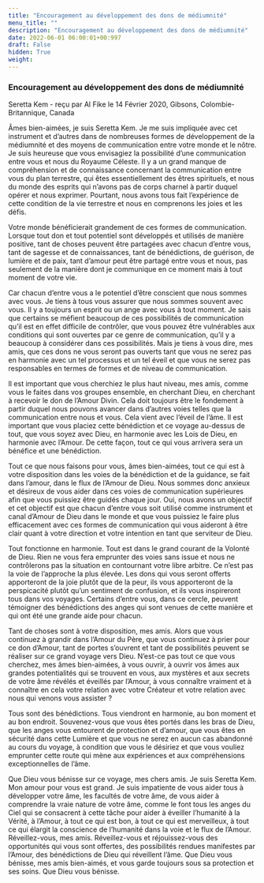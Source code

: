 ```yaml
---
title: "Encouragement au développement des dons de médiumnité"
menu_title: ""
description: "Encouragement au développement des dons de médiumnité"
date: 2022-06-01 06:00:01+00:997
draft: False
hidden: True
weight:
---
```

### Encouragement au développement des dons de médiumnité

Seretta Kem - reçu par Al Fike le 14 Février 2020, Gibsons, Colombie-Britannique, Canada

Âmes bien-aimées, je suis Seretta Kem. Je me suis impliquée avec cet instrument et d’autres dans de nombreuses formes de développement de la médiumnité et des moyens de communication entre votre monde et le nôtre. Je suis heureuse que vous envisagiez la possibilité d’une communication entre vous et nous du Royaume Céleste. Il y a un grand manque de compréhension et de connaissance concernant la communication entre vous du plan terrestre, qui êtes essentiellement des êtres spirituels, et nous du monde des esprits qui n’avons pas de corps charnel à partir duquel opérer et nous exprimer. Pourtant, nous avons tous fait l’expérience de cette condition de la vie terrestre et nous en comprenons les joies et les défis.

Votre monde bénéficierait grandement de ces formes de communication. Lorsque tout don et tout potentiel sont développés et utilisés de manière positive, tant de choses peuvent être partagées avec chacun d’entre vous, tant de sagesse et de connaissances, tant de bénédictions, de guérison, de lumière et de paix, tant d’amour peut être partagé entre vous et nous, pas seulement de la manière dont je communique en ce moment mais à tout moment de votre vie.

Car chacun d’entre vous a le potentiel d’être conscient que nous sommes avec vous. Je tiens à tous vous assurer que nous sommes souvent avec vous. Il y a toujours un esprit ou un ange avec vous à tout moment. Je sais que certains se méfient beaucoup de ces possibilités de communication qu’il est en effet difficile de contrôler, que vous pouvez être vulnérables aux conditions qui sont ouvertes par ce genre de communication, qu’il y a beaucoup à considérer dans ces possibilités. Mais je tiens à vous dire, mes amis, que ces dons ne vous seront pas ouverts tant que vous ne serez pas en harmonie avec un tel processus et un tel éveil et que vous ne serez pas responsables en termes de formes et de niveau de communication.

Il est important que vous cherchiez le plus haut niveau, mes amis, comme vous le faites dans vos groupes ensemble, en cherchant Dieu, en cherchant à recevoir le don de l’Amour Divin. Cela doit toujours être le fondement à partir duquel nous pouvons avancer dans d’autres voies telles que la communication entre nous et vous. Cela vient avec l’éveil de l’âme. Il est important que vous placiez cette bénédiction et ce voyage au-dessus de tout, que vous soyez avec Dieu, en harmonie avec les Lois de Dieu, en harmonie avec l’Amour. De cette façon, tout ce qui vous arrivera sera un bénéfice et une bénédiction.

Tout ce que nous faisons pour vous, âmes bien-aimées, tout ce qui est à votre disposition dans les voies de la bénédiction et de la guidance, se fait dans l’amour, dans le flux de l’Amour de Dieu. Nous sommes donc anxieux et désireux de vous aider dans ces voies de communication supérieures afin que vous puissiez être guidés chaque jour. Oui, nous avons un objectif et cet objectif est que chacun d’entre vous soit utilisé comme instrument et canal d’Amour de Dieu dans le monde et que vous puissiez le faire plus efficacement avec ces formes de communication qui vous aideront à être clair quant à votre direction et votre intention en tant que serviteur de Dieu.

Tout fonctionne en harmonie. Tout est dans le grand courant de la Volonté de Dieu. Rien ne vous fera emprunter des voies sans issue et nous ne contrôlerons pas la situation en contournant votre libre arbitre. Ce n’est pas la voie de l’approche la plus élevée. Les dons qui vous seront offerts apporteront de la joie plutôt que de la peur, ils vous apporteront de la perspicacité plutôt qu’un sentiment de confusion, et ils vous inspireront tous dans vos voyages. Certains d’entre vous, dans ce cercle, peuvent témoigner des bénédictions des anges qui sont venues de cette manière et qui ont été une grande aide pour chacun.

Tant de choses sont à votre disposition, mes amis. Alors que vous continuez à grandir dans l’Amour du Père, que vous continuez à prier pour ce don d’Amour, tant de portes s’ouvrent et tant de possibilités peuvent se réaliser sur ce grand voyage vers Dieu. N’est-ce pas tout ce que vous cherchez, mes âmes bien-aimées, à vous ouvrir, à ouvrir vos âmes aux grandes potentialités qui se trouvent en vous, aux mystères et aux secrets de votre âme révélés et éveillés par l’Amour, à vous connaître vraiment et à connaître en cela votre relation avec votre Créateur et votre relation avec nous qui venons vous assister ?

Tous sont des bénédictions. Tous viendront en harmonie, au bon moment et au bon endroit. Souvenez-vous que vous êtes portés dans les bras de Dieu, que les anges vous entourent de protection et d’amour, que vous êtes en sécurité dans cette Lumière et que vous ne serez en aucun cas abandonné au cours du voyage, à condition que vous le désiriez et que vous vouliez emprunter cette route qui mène aux expériences et aux compréhensions exceptionnelles de l’âme.

Que Dieu vous bénisse sur ce voyage, mes chers amis. Je suis Seretta Kem. Mon amour pour vous est grand. Je suis impatiente de vous aider tous à développer votre âme, les facultés de votre âme, de vous aider à comprendre la vraie nature de votre âme, comme le font tous les anges du Ciel qui se consacrent à cette tâche pour aider à éveiller l’humanité à la Vérité, à l’Amour, à tout ce qui est bon, à tout ce qui est merveilleux, à tout ce qui élargit la conscience de l’humanité dans la voie et le flux de l’Amour. Réveillez-vous, mes amis. Réveillez-vous et réjouissez-vous des opportunités qui vous sont offertes, des possibilités rendues manifestes par l’Amour, des bénédictions de Dieu qui réveillent l’âme. Que Dieu vous bénisse, mes amis bien-aimés, et vous garde toujours sous sa protection et ses soins. Que Dieu vous bénisse.
